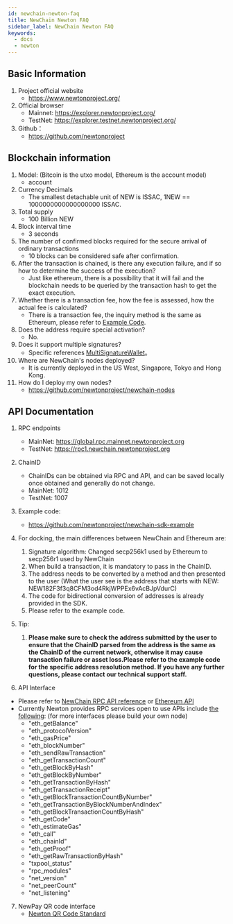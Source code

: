 ```yaml
---
id: newchain-newton-faq
title: NewChain Newton FAQ
sidebar_label: NewChain Newton FAQ
keywords:
  - docs
  - newton
---
```


## Basic Information
1. Project official website
    - https://www.newtonproject.org/
2. Official browser
    - Mainnet: https://explorer.newtonproject.org/
    - TestNet: https://explorer.testnet.newtonproject.org/
3. Github：
    - https://github.com/newtonproject

## Blockchain information
1. Model: (Bitcoin is the utxo model, Ethereum is the account model)
    - account
2. Currency Decimals
    - The smallest detachable unit of NEW is ISSAC, 1NEW == 1000000000000000000 ISSAC.
3. Total supply
    - 100 Billion NEW
4. Block interval time
    - 3 seconds
5. The number of confirmed blocks required for the secure arrival of ordinary transactions
    - 10 blocks can be considered safe after confirmation.
6. After the transaction is chained, is there any execution failure, and if so how to determine the success of the execution?
    - Just like ethereum, there is a possibility that it will fail and the blockchain needs to be queried by the transaction hash to get the exact execution.
9. Whether there is a transaction fee, how the fee is assessed, how the actual fee is calculated?
    - There is a transaction fee, the inquiry method is the same as Ethereum, please refer to [Example Code](https://github.com/newtonproject/newchain-sdk-example).
10. Does the address require special activation?
    - No.
11. Does it support multiple signatures?
    - Specific references [MultiSignatureWallet](https://github.com/newtonproject/MultiSignatureWallet)。
12. Where are NewChain's nodes deployed?
    - It is currently deployed in the US West, Singapore, Tokyo and Hong Kong.
13. How do I deploy my own nodes?
    - https://github.com/newtonproject/newchain-nodes

## API Documentation

1. RPC endpoints
    - MainNet: https://global.rpc.mainnet.newtonproject.org
    - TestNet: https://rpc1.newchain.newtonproject.org

2. ChainID
    - ChainIDs can be obtained via RPC and API, and can be saved locally once obtained and generally do not change.
    - MainNet: 1012
    - TestNet: 1007

3. Example code:
    - https://github.com/newtonproject/newchain-sdk-example

4. For docking, the main differences between NewChain and Ethereum are:
    1. Signature algorithm: Changed secp256k1 used by Ethereum to secp256r1 used by NewChain
    2. When build a transaction, it is mandatory to pass in the ChainID.
    3. The address needs to be converted by a method and then presented to the user (What the user see is the address that starts with NEW: NEW182F3f3q8CFM3od4RkjWPPEx6vAcBJpVdurC)
    4. The code for bidirectional conversion of addresses is already provided in the SDK.
    5. Please refer to the example code.

5. Tip:
    1. **Please make sure to check the address submitted by the user to ensure that the ChainID parsed from the address is the same as the ChainID of the current network, otherwise it may cause transaction failure or asset loss.Please refer to the example code for the specific address resolution method. If you have any further questions, please contact our technical support staff.**

6. API Interface
- Please refer to [NewChain RPC API reference](https://github.com/newtonproject/newchain-sdk-example/blob/master/RPC_API_reference.md) or [Ethereum API](https://eth.wiki/json-rpc/API)
- Currently Newton provides RPC services open to use APIs include [the following](https://github.com/newtonproject/newchain-deploy/blob/d0d8511a3c4ac28467325995db129a63c7263140/mainnet/conf/guard.toml#L7): (for more interfaces please build your own node)
    - "eth_getBalance"
    - "eth_protocolVersion"
    - "eth_gasPrice"
    - "eth_blockNumber"
    - "eth_sendRawTransaction"
    - "eth_getTransactionCount"
    - "eth_getBlockByHash"
    - "eth_getBlockByNumber"
    - "eth_getTransactionByHash"
    - "eth_getTransactionReceipt"
    - "eth_getBlockTransactionCountByNumber"
    - "eth_getTransactionByBlockNumberAndIndex"
    - "eth_getBlockTransactionCountByHash"
    - "eth_getCode"
    - "eth_estimateGas"
    - "eth_call"
    - "eth_chainId"
    - "eth_getProof"
    - "eth_getRawTransactionByHash"
    - "txpool_status"
    - "rpc_modules"
    - "net_version"
    - "net_peerCount"
    - "net_listening"

7. NewPay QR code interface
    - [Newton QR Code Standard](https://github.com/newtonproject/newchain-sdk-example/blob/master/qr_code_standard.md)
